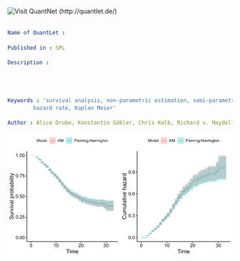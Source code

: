 <img src="https://github.com/QuantLet/Styleguide-and-FAQ/blob/master/pictures/banner.png" width="888" alt="Visit QuantNet">
(http://quantlet.de/)



```yaml

Name of QuantLet : 

Published in : SPL

Description : 
	      
              


Keywords : 'survival analysis, non-parametric estimation, semi-parametric estimation,
	    hazard rate, Kaplan Meier'

Author : Alice Drube, Konstantin Göbler, Chris Kolb, Richard v. Maydell

```

![Picture1](ComparisonKM_FH.png)
